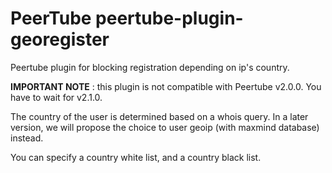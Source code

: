# PeerTube peertube-plugin-georegister

Peertube plugin for blocking registration depending on ip's country.

**IMPORTANT NOTE** : this plugin is not compatible with Peertube v2.0.0. You have to wait for v2.1.0. 

The country of the user is determined based on a whois query. In a later version, we will propose the choice to user geoip (with maxmind database) instead.

You can specify a country white list, and a country black list.

